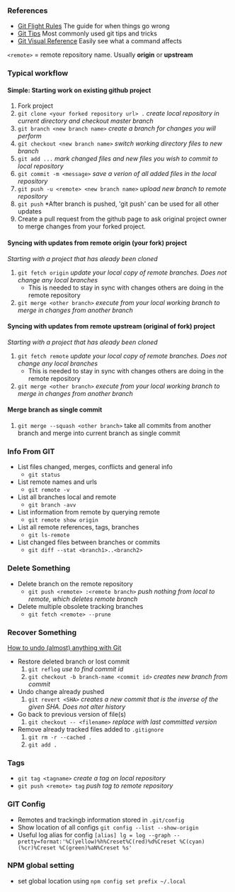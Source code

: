 ### References
- [Git Flight Rules](https://github.com/k88hudson/git-flight-rules) The guide for when things go wrong
- [Git Tips](https://github.com/git-tips/tips) Most commonly used git tips and tricks
- [Git Visual Reference](http://www.ndpsoftware.com/git-cheatsheet.html) Easily see what a command affects

`<remote>` = remote repository name.  Usually **origin** or **upstream**

### Typical workflow
#### Simple: Starting work on existing github project
1. Fork project
1. `git clone <your forked repository url> .` *create local repository in current directory and checkout master branch*
1. `git branch <new branch name>` *create a branch for changes you will perform*
1. `git checkout <new branch name>` *switch working directory files to new branch*
1. `git add ...` *mark changed files and new files you wish to commit to local repository*
1. `git commit -m <message>` *save a verion of all added files in the local repository*
1. `git push -u <remote> <new branch name>` *upload new branch to remote repository*
  1. `git push` *After branch is pushed, 'git push' can be used for all other updates
1. Create a pull request from the github page to ask original project owner to merge changes from your forked project.

#### Syncing with updates from remote origin (your fork) project
*Starting with a project that has aleady been cloned*
1. `git fetch origin` *update your local copy of remote branches.  Does not change any local branches*
   - This is needed to stay in sync with changes others are doing in the remote repository
1. `git merge <other branch>` *execute from your local working branch to merge in changes from another branch*

#### Syncing with updates from remote upstream (original of fork) project
*Starting with a project that has aleady been cloned*
1. `git fetch remote` *update your local copy of remote branches.  Does not change any local branches*
   - This is needed to stay in sync with changes others are doing in the remote repository
1. `git merge <other branch>` *execute from your local working branch to merge in changes from another branch*

#### Merge branch as single commit
1. `git merge --squash <other branch>` take all commits from another branch and merge into current branch as single commit


### Info From GIT
- List files changed, merges, conflicts and general info
  - `git status`
- List remote names and urls
  - `git remote -v`
- List all branches local and remote
  - `git branch -avv`
- List information from remote by querying remote
  - `git remote show origin`
- List all remote references, tags, branches
  - `git ls-remote`
- List changed files between branches or commits
  - `git diff --stat <branch1>..<branch2>`

### Delete Something
- Delete branch on the remote repository
  - `git push <remote> :<remote branch>` *push nothing from local to remote, which deletes remote branch*
- Delete multiple obsolete tracking branches
  - `git fetch <remote> --prune`
  
### Recover Something
[How to undo (almost) anything with Git](https://blog.github.com/2015-06-08-how-to-undo-almost-anything-with-git/)
- Restore deleted branch or lost commit
  1. `git reflog` *use to find commit id*
  1. `git checkout -b branch-name <commit id>` *creates new branch from commit*
- Undo change already pushed
  1. `git revert <SHA>` *creates a new commit that is the inverse of the given SHA.  Does not alter history*
- Go back to previous version of file(s)
  1. `git checkout -- <filename>` *replace with last committed version*
- Remove already tracked files added to `.gitignore`
  1. `git rm -r --cached .` 
  1. `git add .`

### Tags
- `git tag <tagname>` *create a tag on local repository*
- `git push <remote> tag` *push tag to remote repository*

### GIT Config
- Remotes and trackingb information stored in `.git/config`
- Show location of all configs `git config --list --show-origin`
- Useful log alias for config ```[alias]
	lg = log --graph --pretty=format:'%C(yellow)%h%Creset%C(red)%d%Creset %C(cyan)(%cr)%Creset %C(green)%aN%Creset %s'```
	
### NPM global setting
- set global location using `npm config set prefix ~/.local`
